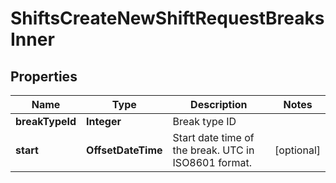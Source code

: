 

# ShiftsCreateNewShiftRequestBreaksInner


## Properties

| Name | Type | Description | Notes |
|------------ | ------------- | ------------- | -------------|
|**breakTypeId** | **Integer** | Break type ID |  |
|**start** | **OffsetDateTime** | Start date time of the break. UTC in ISO8601 format. |  [optional] |



